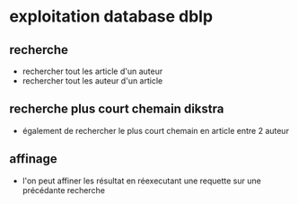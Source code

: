 # exploitation database dblp

## recherche
- rechercher tout les article d'un auteur
- rechercher tout les auteur d'un article

## recherche plus court chemain dikstra
- également de rechercher le plus court chemain en article entre 2 auteur

## affinage
- l'on peut affiner les résultat en réexecutant une requette sur une précédante recherche
